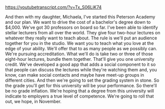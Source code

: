 https://youtubetranscript.com/?v=Tx_S06LiK74

 And then with my daughter, Michaela, I've started this Peterson Academy and our plan. We want to drive the cost of a bachelor's degree down to $4,000. We've got 30 professors on board so far. I've been able to identify stellar lecturers from all over the world. They give four two-hour lectures on whatever they really want to teach about. The rule is we'll put an audience together for you in the studio. We want you to teach what you love at the edge of your ability. We'll offer that to as many people as we possibly can. We're pursuing accreditation. What we'll do is take two or three of those eight-hour lectures, bundle them together. That'll give you one university credit. We've developed a good app that adds a social component to it so that people can discuss the lectures while they're watching them and, you know, can make social contacts and maybe have meet-up groups in different cities. And then we're going to set the grading system in stone. So the grade you'll get for this university will be your performance. So there'll be no grade inflation. We're hoping that a degree from this university will indicate to employers a true level of competence. We're going to roll that out, we hope, in November.